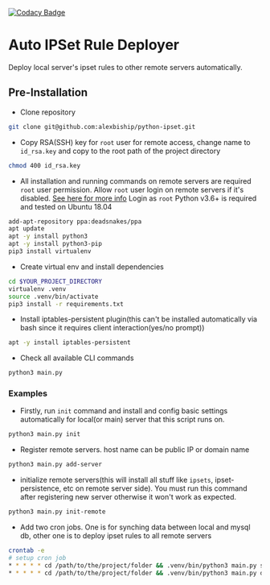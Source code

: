 [![Codacy Badge](https://app.codacy.com/project/badge/Grade/8ee3bada9ae645f5a23f888ea4bfd1ce)](https://www.codacy.com/gh/alexbiship/python-ipset/dashboard?utm_source=github.com&amp;utm_medium=referral&amp;utm_content=alexbiship/python-ipset&amp;utm_campaign=Badge_Grade)
# Auto IPSet Rule Deployer
Deploy local server's ipset rules to other remote servers automatically.
## Pre-Installation
-   Clone repository
```bash
git clone git@github.com:alexbiship/python-ipset.git
```
-   Copy RSA(SSH) key for `root` user for remote access, change name to `id_rsa.key` and copy to the root path of the project directory
```bash
chmod 400 id_rsa.key
```
-   All installation and running commands on remote servers are required `root` user permission. Allow `root` user login on remote servers if it's disabled. [See here for more info](https://www.knot35.com/how-to-permanently-enable-root-access-on-aws-ec2-instance/)  Login as `root` Python v3.6+ is required and tested on Ubuntu 18.04
```bash
add-apt-repository ppa:deadsnakes/ppa
apt update
apt -y install python3
apt -y install python3-pip
pip3 install virtualenv
```
-   Create virtual env and install dependencies
```bash
cd $YOUR_PROJECT_DIRECTORY
virtualenv .venv
source .venv/bin/activate
pip3 install -r requirements.txt
```
-   Install iptables-persistent plugin(this can't be installed automatically via bash since it requires client interaction(yes/no prompt))
```bash
apt -y install iptables-persistent
```
-   Check all available CLI commands
 ```bash
python3 main.py
 ```
 ### Examples
-   Firstly, run `init` command and install and config basic settings automatically for local(or main) server that this script runs on.
 ```bash
python3 main.py init
 ```
-   Register remote servers. host name can be public IP or domain name
 ```bash
python3 main.py add-server
 ```
-   initialize remote servers(this will install all stuff like `ipsets`, ipset-persistence, etc on remote server side). You must run this command after registering new server otherwise it won't work as expected.
 ```bash
python3 main.py init-remote
 ```
-   Add two cron jobs. One is for synching data between local and mysql db, other one is to deploy ipset rules to all remote servers
 ```bash
crontab -e
# setup cron job
* * * * * cd /path/to/the/project/folder && .venv/bin/python3 main.py sync
* * * * * cd /path/to/the/project/folder && .venv/bin/python3 main.py deploy
 ```

